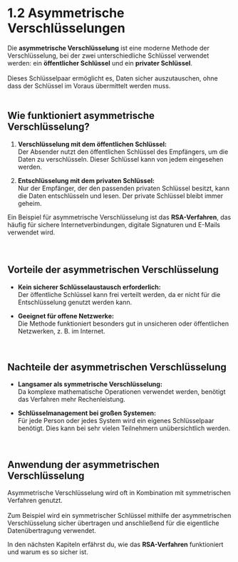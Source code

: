 # 1.2 Asymmetrische Verschlüsselungen  

Die **asymmetrische Verschlüsselung** ist eine moderne Methode der Verschlüsselung, bei der zwei unterschiedliche Schlüssel verwendet werden: ein **öffentlicher Schlüssel** und ein **privater Schlüssel**.<br>  
Dieses Schlüsselpaar ermöglicht es, Daten sicher auszutauschen, ohne dass der Schlüssel im Voraus übermittelt werden muss.  
<br>

## Wie funktioniert asymmetrische Verschlüsselung?  

1. **Verschlüsselung mit dem öffentlichen Schlüssel:**  
   Der Absender nutzt den öffentlichen Schlüssel des Empfängers, um die Daten zu verschlüsseln. Dieser Schlüssel kann von jedem eingesehen werden.<br>  

2. **Entschlüsselung mit dem privaten Schlüssel:**  
   Nur der Empfänger, der den passenden privaten Schlüssel besitzt, kann die Daten entschlüsseln und lesen. Der private Schlüssel bleibt immer geheim.<br>  

Ein Beispiel für asymmetrische Verschlüsselung ist das **RSA-Verfahren**, das häufig für sichere Internetverbindungen, digitale Signaturen und E-Mails verwendet wird.<br>  
<br>

## Vorteile der asymmetrischen Verschlüsselung  

- **Kein sicherer Schlüsselaustausch erforderlich:**  
  Der öffentliche Schlüssel kann frei verteilt werden, da er nicht für die Entschlüsselung genutzt werden kann.<br>  

- **Geeignet für offene Netzwerke:**  
  Die Methode funktioniert besonders gut in unsicheren oder öffentlichen Netzwerken, z. B. im Internet.<br>  
<br>

## Nachteile der asymmetrischen Verschlüsselung  

- **Langsamer als symmetrische Verschlüsselung:**  
  Da komplexe mathematische Operationen verwendet werden, benötigt das Verfahren mehr Rechenleistung.<br>  

- **Schlüsselmanagement bei großen Systemen:**  
  Für jede Person oder jedes System wird ein eigenes Schlüsselpaar benötigt. Dies kann bei sehr vielen Teilnehmern unübersichtlich werden.<br>  
<br>

## Anwendung der asymmetrischen Verschlüsselung  

Asymmetrische Verschlüsselung wird oft in Kombination mit symmetrischen Verfahren genutzt.<br>  
Zum Beispiel wird ein symmetrischer Schlüssel mithilfe der asymmetrischen Verschlüsselung sicher übertragen und anschließend für die eigentliche Datenübertragung verwendet.<br>  

In den nächsten Kapiteln erfährst du, wie das **RSA-Verfahren** funktioniert und warum es so sicher ist.<br>
